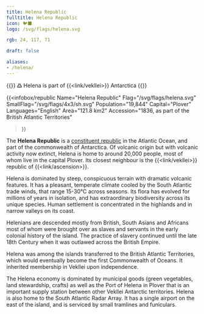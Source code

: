 ```yaml
---
title: Helena Republic
fulltitle: Helena Republic
icon: 🐦‍⬛
logo: /svg/flags/helena.svg

rgb: 24, 117, 71

draft: false

aliases:
- /helena/
---
```

{{<note>}}
߷ Helena is part of {{<link/vekllei>}} Antarctica
{{</note>}}

{{<infobox/republic
	 Name="Helena Republic"
	 Flag="/svg/flags/helena.svg"
	 SmallFlag="/svg/flags/4x3/sh.svg"
	 Population="19,844"
	 Capital="Plover"
	 Languages="English"
	 Area="121.8 km2"
	 Accession="1836, as part of the British Atlantic Territories"
 >}}

The <span class="fi fi-sh"></span> **Helena Republic** is a [constituent republic](/republics/) in the Atlantic Ocean, and part of the commonwealth of Antarctica. Of volcanic origin but with volcanic activity now extinct, Helena is home to around 20,000 people, most of whom live in the capital Plover. Its closest neighbour is the {{<link/vekllei>}} republic of {{<link/ascension>}}.

Helena is dominated by steep, conspicuous terrain with dramatic volcanic features. It has a pleasant, temperate climate cooled by the South Atlantic trade winds, that range 15-30°C across seasons. Its flora has evolved for millions of years in isolation, and has extraordinary biodiversity across its unique species. Human settlement is concentrated in the highlands and in narrow valleys on its coast.

Helenians are descended mostly from British, South Asians and Africans most of whom were brought over as slaves and servants in the early colonial history of the island. The practice of slavery continued until the late 18th Century when it was outlawed across the British Empire.

Helena was among the islands transferred to the British Atlantic Territories, which would eventually become the first Commonwealth of Oceans. It inherited membership in Vekllei upon independence.

The Helena economy is dominated by municipal goods (green vegetables, land stewardship, crafts) as well as the Port of Helena in Plover that is an important supply station between other Vekllei Antarctic territories. Helena is also home to the South Atlantic Radar Array. It has a single airport on the east of the island, and is serviced by small tramlines and funiculars.




